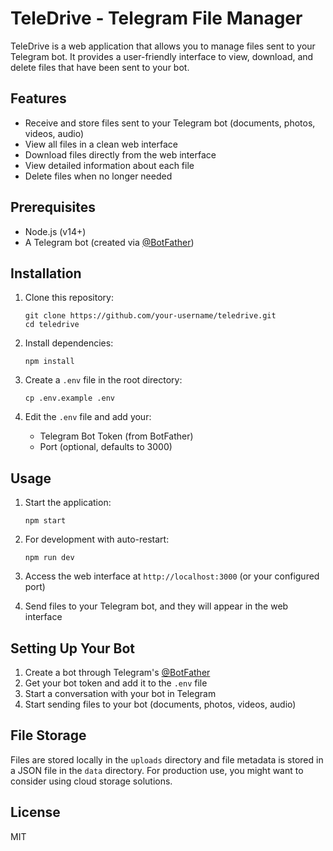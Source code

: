 # TeleDrive - Telegram File Manager

TeleDrive is a web application that allows you to manage files sent to your Telegram bot. It provides a user-friendly interface to view, download, and delete files that have been sent to your bot.

## Features

- Receive and store files sent to your Telegram bot (documents, photos, videos, audio)
- View all files in a clean web interface
- Download files directly from the web interface
- View detailed information about each file
- Delete files when no longer needed

## Prerequisites

- Node.js (v14+)
- A Telegram bot (created via [@BotFather](https://t.me/botfather))

## Installation

1. Clone this repository:
   ```
   git clone https://github.com/your-username/teledrive.git
   cd teledrive
   ```

2. Install dependencies:
   ```
   npm install
   ```

3. Create a `.env` file in the root directory:
   ```
   cp .env.example .env
   ```

4. Edit the `.env` file and add your:
   - Telegram Bot Token (from BotFather)
   - Port (optional, defaults to 3000)

## Usage

1. Start the application:
   ```
   npm start
   ```

2. For development with auto-restart:
   ```
   npm run dev
   ```

3. Access the web interface at `http://localhost:3000` (or your configured port)

4. Send files to your Telegram bot, and they will appear in the web interface

## Setting Up Your Bot

1. Create a bot through Telegram's [@BotFather](https://t.me/botfather)
2. Get your bot token and add it to the `.env` file
3. Start a conversation with your bot in Telegram
4. Start sending files to your bot (documents, photos, videos, audio)

## File Storage

Files are stored locally in the `uploads` directory and file metadata is stored in a JSON file in the `data` directory. For production use, you might want to consider using cloud storage solutions.

## License

MIT 